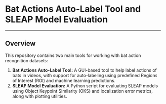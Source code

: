 # Bat Actions Auto-Label Tool and SLEAP Model Evaluation

---

## Overview

This repository contains two main tools for working with bat action recognition datasets:

1. **Bat Actions Auto-Label Tool:** A GUI-based tool to help label actions of bats in videos, with support for auto-labeling using predefined Regions of Interest (ROI) and machine learning predictions.
2. **SLEAP Model Evaluation:** A Python script for evaluating SLEAP models using Object Keypoint Similarity (OKS) and localization error metrics, along with plotting utilities.
